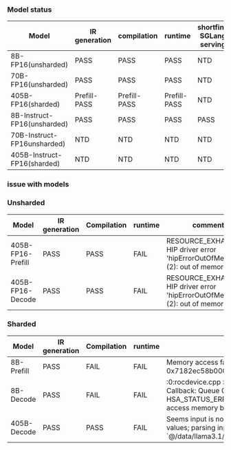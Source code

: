 ### Model status

|Model|IR generation|compilation|runtime|shortfin-SGLang serving|Kubernetes cluster|
|---|---|---|---|---|---|       
|8B-FP16(unsharded)|PASS|PASS|PASS|NTD|NTD
|70B-FP16(unsharded)|PASS|PASS|PASS|NTD|NTD
|405B-FP16(sharded)|Prefill-PASS|Prefill-PASS|Prefill-PASS|NTD|NTD
|8B-Instruct-FP16(unsharded)|PASS|PASS|PASS|PASS|NTD
|70B-Instruct-FP16unsharded)|NTD|NTD|NTD|NTD|NTD
|405B-Instruct-FP16(sharded)|NTD|NTD|NTD|NTD|NTD


### issue with models

### Unsharded

|Model| IR generation |Compilation|runtime|comment|
|---|---|---|---|---|                                         
|405B-FP16-Prefill|PASS|PASS|FAIL|RESOURCE_EXHAUSTED; HIP driver error 'hipErrorOutOfMemory' (2): out of memory|
|405B-FP16-Decode|PASS|PASS|FAIL|RESOURCE_EXHAUSTED; HIP driver error 'hipErrorOutOfMemory' (2): out of memory|



### Sharded


|Model|IR generation|Compilation|runtime|Comment|
|---|---|---|---|---|                                         
|8B-Prefill|PASS|FAIL|FAIL|Memory access fault by GPU node-4 (Agent handle: 0x58470a300960) on address 0x7182ec58b000. Reason: Unknown|
|8B-Decode|PASS|FAIL|FAIL|:0:rocdevice.cpp            :2984: 2787027630305 us: [pid:688936 tid:0x7dfc4e600640] Callback: Queue 0x7dfbe0300000 aborting with error : HSA_STATUS_ERROR_MEMORY_APERTURE_VIOLATION: The agent attempted to access memory beyond the largest legal address. code: 0x29
|405B-Decode|PASS|PASS|FAIL| Seems input is not correct. INVALID_ARGUMENT; function expected fewer input values; parsing input `@/data/llama3.1/weights/405b/decode_args_bs4_128_stride_32/cs_f16_shard_7.npy



